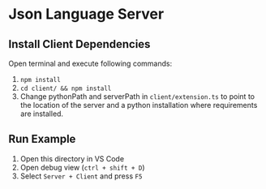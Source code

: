 # Json Language Server

## Install Client Dependencies

Open terminal and execute following commands:

1. `npm install`
1. `cd client/ && npm install`
1. Change pythonPath and serverPath in `client/extension.ts` to point to the location of the server and a python installation where requirements are installed. 

## Run Example

1. Open this directory in VS Code
1. Open debug view (`ctrl + shift + D`)
1. Select `Server + Client` and press `F5`
